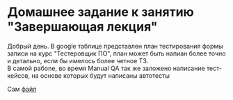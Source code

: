 # Домашнее задание к занятию "Завершающая лекция"

Добрый день. В google таблице представлен план тестирования формы записи на курс "Тестеровщик ПО", план может быть напиан более точно и детально, если бы имелось более четное ТЗ.  
В самой рабоnе, во время Manual QA так же заложено написание тест-кейсов, на основе которых будут написаны автотесты

Сам [файл](https://docs.google.com/spreadsheets/d/1wnDQem7dcH3IxYyyLeJ_KVES4GZuIRpCm_2qQkSfyzY/edit?usp=sharing)
